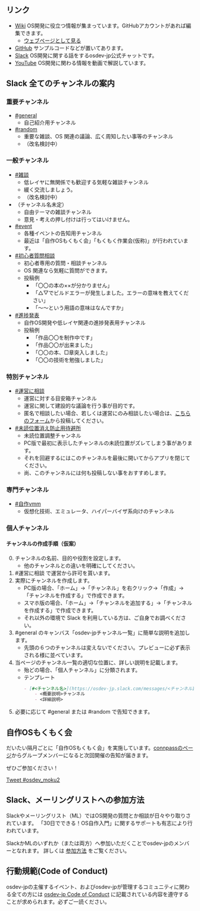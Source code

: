 ## リンク
- [Wiki](https://github.com/osdev-jp/osdev-jp.github.io/wiki) OS開発に役立つ情報が集まっています。GitHubアカウントがあれば編集できます。
	- [ウェブページとして見る](https://osdev.jp/wiki/Home.html)
- [GitHub](https://github.com/osdev-jp) サンプルコードなどが置いてあります。
- [Slack](https://osdev-jp.slack.com/) OS開発に関する話をするosdev-jp公式チャットです。
- [YouTube](https://www.youtube.com/channel/UCZi_C-xvC5qNcALfD_5JKIg) OS開発に関わる情報を動画で解説しています。

## Slack 全てのチャンネルの案内

### 重要チャンネル
- [#general](https://osdev-jp.slack.com/messages/C0XA3GB7F/)
	- 自己紹介用チャンネル
- [#random](https://osdev-jp.slack.com/messages/C0XA87EM7/)
	- 重要な雑談、OS 関連の議論、広く周知したい事等のチャンネル
	- （改名検討中）

### 一般チャンネル
- [#雑談](https://osdev-jp.slack.com/archives/CTC0F40TV)
	- 低レイヤに無関係でも歓迎する気軽な雑談チャンネル
	- 緩く交流しましょう。
	- （改名検討中）
- （チャンネル名未定）
	- 自由テーマの雑談チャンネル
	- 意見・考えの押し付けは行ってはいけません。
- [#event](https://osdev-jp.slack.com/messages/C626TTWMP/)
	- 各種イベントの告知用チャンネル
	- 最近は「自作OSもくもく会」「もくもく作業会(仮称)」が行われています。
- [#初心者質問相談](https://osdev-jp.slack.com/messages/CGEGWHRGQ/)
	- 初心者専用の質問・相談チャンネル
	- OS 関連なら気軽に質問ができます。
	- 投稿例
		- 「〇〇の本の××が分かりません」
		- 「△▽でビルドエラーが発生しました。エラーの意味を教えてください」
		- 「～～という用語の意味はなんですか」
- [#進捗発表](https://osdev-jp.slack.com/messages/CA13F2LAH/)
	- 自作OS開発や低レイヤ関連の進捗発表用チャンネル
	- 投稿例
		- 「作品〇〇を制作中です」
		- 「作品〇〇が出来ました」
		- 「〇〇の本、□章突入しました」
		- 「〇〇の技術を勉強しました」

### 特別チャンネル
- [#運営に相談](https://osdev-jp.slack.com/messages/C094HQGNTU2)
	- 運営に対する目安箱チャンネル
	- 運営に関して建設的な議論を行う事が目的です。
	- 匿名で相談したい場合、若しくは運営にのみ相談したい場合は、[こちらのフォーム](https://docs.google.com/forms/d/e/1FAIpQLSdkNQuiEYA8D9VWy12xTxCmgi3qktmhhbHk6kS6dRdweE4HLg/viewform)から投稿してください。
- [#未読位置消え防止用待避所](https://osdev-jp.slack.com/messages/C07GFJP0SEQ/)
	- 未読位置調整チャンネル
	- PC版で最初に表示したチャンネルの未読位置がズレてしまう事があります。
	- それを回避するにはこのチャンネルを最後に開いてからアプリを閉じてください。
	- 尚、このチャンネルには何も投稿しない事をおすすめします。

### 専門チャンネル
- [#自作vmm](https://osdev-jp.slack.com/messages/CA0N3LCTE/)
	- 仮想化技術、エミュレータ、ハイパーバイザ系向けのチャンネル

### 個人チャンネル

#### チャンネルの作成手順（仮案）
0. チャンネルの名前、目的や役割を設定します。
	* 他のチャンネルとの違いを明確にしてください。
1. #運営に相談 で運営から許可を貰います。
2. 実際にチャンネルを作成します。
	* PC版の場合、「ホーム」→「チャンネル」を右クリック→「作成」→「チャンネルを作成する」で作成できます。
	* スマホ版の場合、「ホーム」→「チャンネルを追加する」→「チャンネルを作成する」で作成できます。
	* それ以外の環境で Slack を利用している方は、ご自身でお調べください。
3. #general のキャンバス「osdev-jpチャンネル一覧」に簡単な説明を追加します。
	* 先頭の６つのチャンネルは変えないでください。プレビューに必ず表示される様に並べています。
4. 当ページのチャンネル一覧の適切な位置に、詳しい説明を記載します。
	* 殆どの場合、「個人チャンネル」に分類されます。
	* テンプレート
		```md
		- [#<チャンネル名>](https://osdev-jp.slack.com/messages/<チャンネルID>/)
			- <概要説明>チャンネル
 			- <詳細説明>
		```
5. 必要に応じて #general または #random で告知できます。

## 自作OSもくもく会
だいたい隔月ごとに「自作OSもくもく会」を実施しています。[connpassのページ](https://osdev-jp.connpass.com/)からグループメンバーになると次回開催の告知が届きます。

ぜひご参加ください！

<a href="https://twitter.com/intent/tweet?button_hashtag=osdev_moku2&ref_src=twsrc%5Etfw" class="twitter-hashtag-button" data-show-count="false">Tweet #osdev_moku2</a><script async src="https://platform.twitter.com/widgets.js" charset="utf-8"></script>

## Slack、メーリングリストへの参加方法
Slackやメーリングリスト（ML）ではOS開発の質問とか相談が日々やり取りされています。
「30日でできる！OS自作入門」に関するサポートも有志により行われています。

SlackかMLのいずれか（または両方）へ参加いただくことでosdev-jpのメンバーとなれます。
詳しくは [参加方法](joinus.md) をご覧ください。

## 行動規範(Code of Conduct)

osdev-jpの主催するイベント、およびosdev-jpが管理するコミュニティに関わる全ての方には [osdev-jp Code of Conduct](code-of-conduct.md) に記載されている内容を遵守することが求められます。必ずご一読ください。
